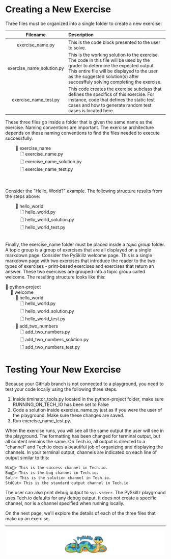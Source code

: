 # Creating a New Exercise

Three files must be organized into a single folder to create a new exercise:

<style>
  table {
    width: 100%;
    table-layout: fixed; /* Ensures fixed column widths */
  }
  th:nth-child(1), td:nth-child(1) {
    width: 20%; /* First column takes 20% */
  }
  th:nth-child(2), td:nth-child(2) {
    width: 80%; /* Second column takes 60% */
</style>

| Filename | Description |
|:---------:|:------------------------------------------------------------------------------------------------|
| exercise_name.py | This is the code block presented to the user to solve. |
| exercise_name_solution.py | This is the working solution to the exercise. The code in this file will be used by the grader to determine the expected output. This entire file will be displayed to the user as the suggested solution(s) after succesffuly solving completing the exercise. |
| exercise_name_test.py | This code creates the exercise subclass that defines the specifics of this exercise. For instance, code that defines the static test cases and how to generate random test cases is located here. |

These three files go inside a folder that is given the same name as the exercise. Naming conventions are important. The exercise architecture depends on these naming conventions to find the files needed to execute successfully.

&nbsp;&nbsp;&nbsp;&nbsp;&nbsp;&nbsp;&nbsp;&nbsp;📂 exercise_name<BR>
&nbsp;&nbsp;&nbsp;&nbsp;&nbsp;&nbsp;&nbsp;&nbsp;&nbsp;&nbsp;&nbsp;&nbsp;🗋 exercise_name.py<BR>
&nbsp;&nbsp;&nbsp;&nbsp;&nbsp;&nbsp;&nbsp;&nbsp;&nbsp;&nbsp;&nbsp;&nbsp;🗋 exercise_name_solution.py<BR>
&nbsp;&nbsp;&nbsp;&nbsp;&nbsp;&nbsp;&nbsp;&nbsp;&nbsp;&nbsp;&nbsp;&nbsp;🗋 exercise_name_test.py<BR>

<BR>

Consider the "Hello, World?" example. The following structure results from the steps above:

&nbsp;&nbsp;&nbsp;&nbsp;&nbsp;&nbsp;&nbsp;&nbsp;📂 hello_world<BR>
&nbsp;&nbsp;&nbsp;&nbsp;&nbsp;&nbsp;&nbsp;&nbsp;&nbsp;&nbsp;&nbsp;&nbsp;🗋 hello_world.py<BR>
&nbsp;&nbsp;&nbsp;&nbsp;&nbsp;&nbsp;&nbsp;&nbsp;&nbsp;&nbsp;&nbsp;&nbsp;🗋 hello_world_solution.py<BR>
&nbsp;&nbsp;&nbsp;&nbsp;&nbsp;&nbsp;&nbsp;&nbsp;&nbsp;&nbsp;&nbsp;&nbsp;🗋 hello_world_test.py<BR>
<BR>

Finally, the exercise_name folder must be placed inside a _topic group_ folder. A topic group is a group of exercises that are all displayed on a single markdown page. Consider the PySkillz welcome page. This is a single markdown page with two exercises that introduce the reader to the two types of exercises - print-based exercises and exercises that return an answer. These two exercises are grouped into a topic group called welcome. The resulting structure looks like this:

📂 python-project<BR>
&nbsp;&nbsp;&nbsp;&nbsp;📂 welcome<BR>
&nbsp;&nbsp;&nbsp;&nbsp;&nbsp;&nbsp;&nbsp;&nbsp;📂 hello_world<BR>
&nbsp;&nbsp;&nbsp;&nbsp;&nbsp;&nbsp;&nbsp;&nbsp;&nbsp;&nbsp;&nbsp;&nbsp;🗋 hello_world.py<BR>
&nbsp;&nbsp;&nbsp;&nbsp;&nbsp;&nbsp;&nbsp;&nbsp;&nbsp;&nbsp;&nbsp;&nbsp;🗋 hello_world_solution.py<BR>
&nbsp;&nbsp;&nbsp;&nbsp;&nbsp;&nbsp;&nbsp;&nbsp;&nbsp;&nbsp;&nbsp;&nbsp;🗋 hello_world_test.py<BR>
&nbsp;&nbsp;&nbsp;&nbsp;&nbsp;&nbsp;&nbsp;&nbsp;📂 add_two_numbers<BR>
&nbsp;&nbsp;&nbsp;&nbsp;&nbsp;&nbsp;&nbsp;&nbsp;&nbsp;&nbsp;&nbsp;&nbsp;🗋 add_two_numbers.py<BR>
&nbsp;&nbsp;&nbsp;&nbsp;&nbsp;&nbsp;&nbsp;&nbsp;&nbsp;&nbsp;&nbsp;&nbsp;🗋 add_two_numbers_solution.py<BR>
&nbsp;&nbsp;&nbsp;&nbsp;&nbsp;&nbsp;&nbsp;&nbsp;&nbsp;&nbsp;&nbsp;&nbsp;🗋 add_two_numbers_test.py<BR>

# Testing Your New Exercise

Because your GitHub branch is not connected to a playground, you need to test your code locally using the following three steps.

1. Inside timinator_tools.py located in the python-project folder, make sure RUNNING_ON_TECH_IO has been set to False
2. Code a solution inside exercise_name.py just as if you were the user of the playground. Make sure these changes are saved.
3. Run exercise_name_test.py.

When the exercise runs, you will see all the same output the user will see in the playground. The formatting has been changed for terminal output, but all content remains the same. On Tech.io, all output is directed to a "channel" and Tech.io does a beautiful job of organizing and displaying the channels. In your terminal output, channels are indicated on each line of output similar to this:

```text
Win🎉> This is the success channel in Tech.io.
Bug🐞> This is the bug channel in Tech.io.
Sol✅> This is the solution channel in Tech.io.
StdOut> This is the standard output channel in Tech.io
```

The user can also print debug output to `sys.stderr`. The PySkillz playground uses Tech.io defaults for any debug output. It does not create a specific channel, nor is a channel specified when running locally.

On the next page, we'll explore the details of each of the three files that make up an exercise.

************

[![Skillz Catalog](../../graphics/PySkillzFooter.png)](skillz-catalog)

